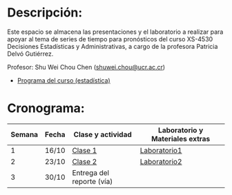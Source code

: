 # Descripción:

Este espacio se almacena las presentaciones y el laboratorio a realizar
para apoyar al tema de series de tiempo para pronósticos del curso
XS-4530 Decisiones Estadísticas y Administrativas, a cargo de la
profesora Patricia Delvó Gutiérrez.

Profesor: Shu Wei Chou Chen (<shuwei.chou@ucr.ac.cr>)

-   [Programa del curso
    (estadística)](https://estadistica.ucr.ac.cr/images/EEs/Documentos/Programas/2023/IIC/Bachi/Programa_XS-4530.pdf)

<!-- [Instrucciones para el trabajo final](instrucciones_trabajo.html) -->

# Cronograma:

| Semana | Fecha | Clase y actividad                      | Laboratorio y Materiales extras      |
|------------|------|------|--------------------------------------------------|
| 1      | 16/10 | [Clase 1](./Clase_1/presentacion.html) | [Laboratorio1](./Clase_1/lab.html)   |
| 2      | 23/10 | [Clase 2](./Clase_2/presentacion.html) | [Laboratorio2]((./Clase_2/lab.html)) |
| 3      | 30/10 | Entrega del reporte (vía)              |                                      |
